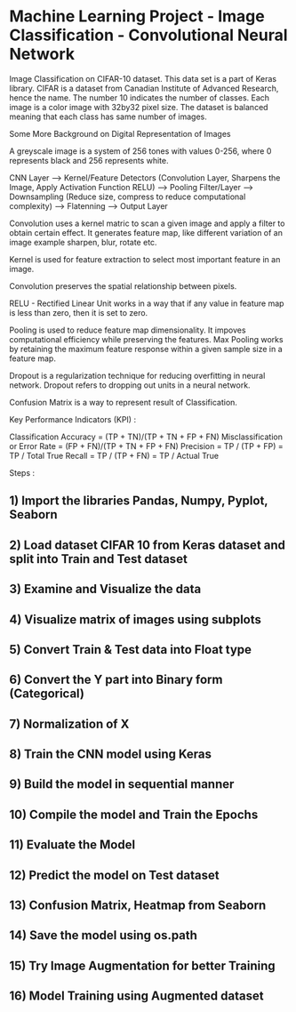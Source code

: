 # Machine Learning Project - Image Classification - Convolutional Neural Network

Image Classification on CIFAR-10 dataset. This data set is a part of Keras library. 
CIFAR is a dataset from Canadian Institute of Advanced Research, hence the name.
The number 10 indicates the number of classes. Each image is a color image with 32by32 pixel size. The dataset is balanced meaning that each class has same number of images.

Some More Background on Digital Representation of Images

A greyscale image is a system of 256 tones with values 0-256, where 0 represents black and 256 represents white.

CNN Layer --> Kernel/Feature Detectors (Convolution Layer, Sharpens the Image, Apply Activation Function RELU)  -->  Pooling Filter/Layer --> Downsampling (Reduce size, compress to reduce computational complexity) --> Flatenning --> Output Layer

Convolution uses a kernel matric to scan a given image and apply a filter to obtain certain effect. It generates feature map, like different variation of an image example sharpen, blur, rotate etc.

Kernel is used for feature extraction to select most important feature in an image.

Convolution preserves the spatial relationship between pixels.

RELU - Rectified Linear Unit works in a way that if any value in feature map is less than zero, then it is set to zero.

Pooling is used to reduce feature map dimensionality. It impoves computational efficiency while preserving the features. Max Pooling works by retaining the maximum feature response within a given sample size in a feature map.


Dropout is a regularization technique for reducing overfitting in neural network. Dropout refers to dropping out units in a neural network.

Confusion Matrix is a way to represent result of Classification.


Key Performance Indicators (KPI) :

Classification Accuracy = (TP + TN)/(TP + TN + FP + FN)
Misclassification or Error Rate = (FP + FN)/(TP + TN + FP + FN)
Precision = TP / (TP + FP) = TP / Total True
Recall = TP / (TP + FN) = TP / Actual True

Steps :

## 1) Import the libraries Pandas, Numpy, Pyplot, Seaborn

## 2) Load dataset CIFAR 10 from Keras dataset and split into Train and Test dataset

## 3) Examine and Visualize the data

## 4) Visualize matrix of images using subplots

## 5) Convert Train & Test data into Float type

## 6) Convert the Y part into Binary form (Categorical)

## 7) Normalization of X

## 8) Train the CNN model using Keras

## 9) Build the model in sequential manner

## 10) Compile the model and Train the Epochs

## 11) Evaluate the Model

## 12) Predict the model on Test dataset

## 13) Confusion Matrix, Heatmap from Seaborn

## 14) Save the model using os.path

## 15) Try Image Augmentation for better Training

## 16) Model Training using Augmented dataset
